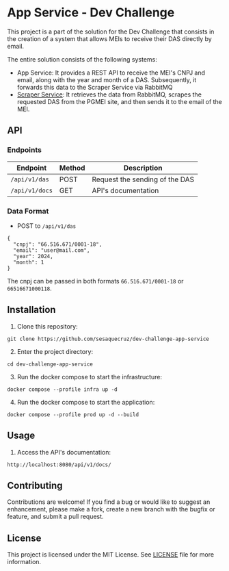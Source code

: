# App Service - Dev Challenge

This project is a part of the solution for the Dev Challenge that consists in the creation of a system that allows MEIs to receive their DAS directly by email.

The entire solution consists of the following systems:
 
- App Service: It provides a REST API to receive the MEI's CNPJ and email, along with the year and month of a DAS. Subsequently, it forwards this data to the Scraper Service via RabbitMQ
- [Scraper Service](https://github.com/sesaquecruz/dev-challenge-scraper-service): It retrieves the data from RabbitMQ, scrapes the requested DAS from the PGMEI site, and then sends it to the email of the MEI.

## API

### Endpoints

| Endpoint       | Method | Description                    |
|----------------|--------|--------------------------------|
| `/api/v1/das`  | POST   | Request the sending of the DAS |
| `/api/v1/docs` | GET    | API's documentation            |

### Data Format

- POST to `/api/v1/das`

```
{
  "cnpj": "66.516.671/0001-18",
  "email": "user@mail.com",
  "year": 2024,
  "month": 1
}
```

The cnpj can be passed in both formats `66.516.671/0001-18` or `66516671000118`.

## Installation

1. Clone this repository:

```
git clone https://github.com/sesaquecruz/dev-challenge-app-service
```

2. Enter the project directory:

```
cd dev-challenge-app-service
```

3. Run the docker compose to start the infrastructure:

```
docker compose --profile infra up -d
```

4. Run the docker compose to start the application:

```
docker compose --profile prod up -d --build
```

## Usage

1. Access the API's documentation:

```
http://localhost:8080/api/v1/docs/
```

## Contributing

Contributions are welcome! If you find a bug or would like to suggest an enhancement, please make a fork, create a new branch with the bugfix or feature, and submit a pull request.

## License

This project is licensed under the MIT License. See [LICENSE](./LICENSE) file for more information.
